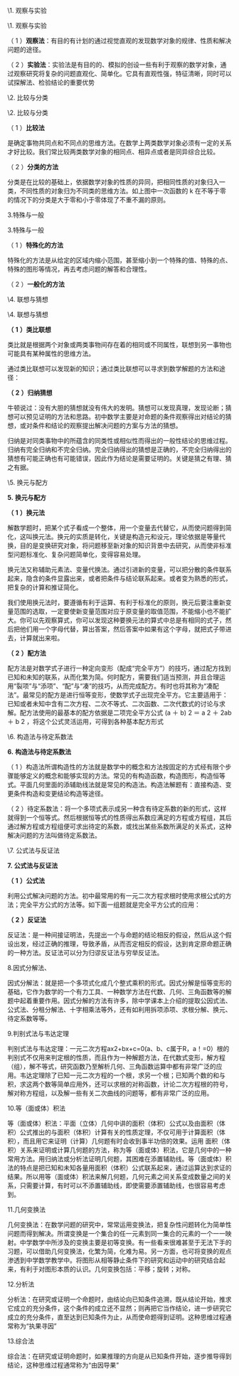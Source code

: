 \1. 观察与实验



\1. 观察与实验

（ 1 ）**观察法**：有目的有计划的通过视觉直观的发现数学对象的规律、性质和解决问题的途径。

（ 2 ）**实验法**：实验法是有目的的、模拟的创设一些有利于观察的数学对象，通过观察研究将复杂的问题直观化、简单化。它具有直观性强，特征清晰，同时可以试探解法、检验结论的重要优势





\2. 比较与分类



\2. 比较与分类

（ 1 ）**比较法**

是确定事物共同点和不同点的思维方法。在数学上两类数学对象必须有一定的关系才好比较。我们常比较两类数学对象的相同点、相异点或者是同异综合比较。

（ 2 ）**分类的方法**

分类是在比较的基础上，依据数学对象的性质的异同，把相同性质的对象归入一类，不同性质的对象归为不同类的思维方法。如上图中一次函数的 k 在不等于零的情况下的分类是大于零和小于零体现了不重不漏的原则。











3.特殊与一般

3.特殊与一般

（ 1 ）**特殊化的方法**

特殊化的方法是从给定的区域内缩小范围，甚至缩小到一个特殊的值、特殊的点、特殊的图形等情况，再去考虑问题的解答和合理性。

（ 2 ）**一般化的方法**









\4. 联想与猜想



\4. 联想与猜想

**（** **1** **）类比联想**

类比就是根据两个对象或两类事物间存在着的相同或不同属性，联想到另一事物也可能具有某种属性的思维方法。

通过类比联想可以发现新的知识；通过类比联想可以寻求到数学解题的方法和途径：

**（** **2** **）归纳猜想**

牛顿说过：没有大胆的猜想就没有伟大的发明。猜想可以发现真理，发现论断；猜想可以预见证明的方法和思路。初中数学主要是对命题的条件观察得出对结论的猜想，或对条件和结论的观察提出解决问题的方案与方法的猜想。

归纳是对同类事物中的所蕴含的同类性或相似性而得出的一般性结论的思维过程。归纳有完全归纳和不完全归纳。完全归纳得出的猜想是正确的，不完全归纳得出的猜想有可能正确也有可能错误，因此作为结论是需要证明的。关键是猜之有理、猜之有据。





\5. 换元与配方



**5.** **换元与配方**

**（** **1** **）换元法**

  解数学题时，把某个式子看成一个整体，用一个变量去代替它，从而使问题得到简化，这叫换元法。换元的实质是转化，关键是构造元和设元，理论依据是等量代换，目的是变换研究对象，将问题移至新对象的知识背景中去研究，从而使非标准型问题标准化、复杂问题简单化，变得容易处理。

 换元法又称辅助元素法、变量代换法。通过引进新的变量，可以把分散的条件联系起来，隐含的条件显露出来，或者把条件与结论联系起来。或者变为熟悉的形式，把复杂的计算和推证简化。

 我们使用换元法时，要遵循有利于运算、有利于标准化的原则，换元后要注重新变量范围的选取，一定要使新变量范围对应于原变量的取值范围，不能缩小也不能扩大。你可以先观察算式，你可以发现这种要换元法的算式中总是有相同的式子，然后把他们用一个字母代替，算出答案，然后答案中如果有这个字母，就把式子带进去，计算就出来啦。

**（** **2** **）配方法**

配方法是对数学式子进行一种定向变形（配成“完全平方”）的技巧，通过配方找到已知和未知的联系，从而化繁为简。何时配方，需要我们适当预测，并且合理运用“裂项”与“添项”、“配”与“凑”的技巧，从而完成配方。有时也将其称为“凑配法”。最常见的配方是进行恒等变形，使数学式子出现完全平方。它主要适用于：已知或者未知中含有二次方程、二次不等式、二次函数、二次代数式的讨论与求解。配方法使用的最基本的配方依据是二项完全平方公式 (a ＋ b) 2 ＝ a 2 ＋ 2ab ＋ b 2 ，将这个公式灵活运用，可得到各种基本配方形式





\6. 构造法与待定系数法

**6.** **构造法与待定系数法**

（ 1 ）构造法所谓构造性的方法就是数学中的概念和方法按固定的方式经有限个步骤能够定义的概念和能够实现的方法。常见的有构造函数，构造图形，构造恒等式。平面几何里面的添辅助线法就是常见的构造法。构造法解题有：直接构造、变更条件构造和变更结论构造等途径。

（ 2 ）待定系数法：将一个多项式表示成另一种含有待定系数的新的形式，这样就得到一个恒等式。然后根据恒等式的性质得出系数应满足的方程或方程组，其后通过解方程或方程组便可求出待定的系数，或找出某些系数所满足的关系式，这种解决问题的方法叫做待定系数法。



\7. 公式法与反证法

**7.** **公式法与反证法**

**（** **1** **）公式法**

利用公式解决问题的方法。初中最常用的有一元二次方程求根时使用求根公式的方法；完全平方公式的方法等。如下面一组题就是完全平方公式的应用：

**（** **2** **）反证法**

反证法：是一种间接证明法，先提出一个与命题的结论相反的假设，然后从这个假设出发，经过正确的推理，导致矛盾，从而否定相反的假设，达到肯定原命题正确的一种方法。反证法可以分为归谬反证法与穷举反证法。



8.因式分解法、

因式分解法：就是把一个多项式化成几个整式乘积的形式。因式分解是恒等变形的基础，它作为数学的一个有力工具、一种数学方法在代数、几何、三角函数等的解题中起着重要作用。因式分解的方法有许多，除中学课本上介绍的提取公因式法、公式法、分租分解法、十字相乘法等外，还有如利用拆项添项、求根分解、换元、待定系数等等。



9.判别式法与韦达定理



判别式法与韦达定理：一元二次方程ax2+bx+c=0(a、b、c属于R，a！=0）根的判别式不仅用来判定根的性质，而且作为一种解题方法，在代数式变形，解方程（组），解不等式，研究函数乃至解析几何、三角函数运算中都有非常广泛的应用。韦达定理除了已知一元二次方程的一个根，求另一个根；已知两个数的和与积，求这两个数等简单应用外，还可以求根的对称函数，计论二次方程根的符号，解对称方程组，以及解一些有关二次曲线的问题等，都有非常广泛的应用。





10.等（面或体）积法

等（面或体）积法：平面（立体）几何中讲的面积（体积）公式以及由面积（体积）公式推出的与面积（体积）计算有关的性质定理，不仅可用于计算面积（体积），而且用它来证明（计算）几何题有时会收到事半功倍的效果。运用 面积（体积）关系来证明或计算几何题的方法，称为等（面或体）积法，它是几何中的一种常用方法。用归纳法或分析法证明几何题，其困难在添置辅助线。等（面或体）积法的特点是把已知和未知各量用面积（体积）公式联系起来，通过运算达到求证的结果。所以用等（面或体）积法来解几何题，几何元素之间关系变成数量之间的关系，只需要计算，有时可以不添置辅助线，即使需要添置辅助线，也很容易考虑到。

11.几何变换法

几何变换法：在数学问题的研究中，常常运用变换法，把复杂性问题转化为简单性问题而得到解决。所谓变换是一个集合的任一元素到同一集合的元素的一个一一映射。中学数学中所涉及的变换主要是初等变换。有一些看来很难甚至于无法下手的习题，可以借助几何变换法，化繁为简，化难为易。另一方面，也可将变换的观点渗透到中学数学教学中。将图形从相等静止条件下的研究和运动中的研究结合起来，有利于对图形本质的认识。几何变换包括：平移；旋转；对称。







12.分析法



分析法：在研究或证明一个命题时，由结论向已知条件追溯，既从结论开始，推求它成立的充分条件，这个条件的成立还不显然；则再把它当作结论，进一步研究它成立的充分条件，直至达到已知条件为止，从而使命题得到证明。这种思维过程通常称为“执果寻因” 





13.综合法



综合法：在研究或证明命题时，如果推理的方向是从已知条件开始，逐步推导得到结论，这种思维过程通常称为“由因导果”